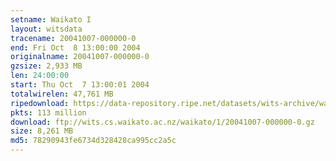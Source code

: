 ```yaml
---
setname: Waikato I
layout: witsdata
tracename: 20041007-000000-0
end: Fri Oct  8 13:00:00 2004
originalname: 20041007-000000-0
gzsize: 2,933 MB
len: 24:00:00
start: Thu Oct  7 13:00:01 2004
totalwirelen: 47,761 MB
ripedownload: https://data-repository.ripe.net/datasets/wits-archive/waikato/1/20041007-000000-0.gz
pkts: 113 million
download: ftp://wits.cs.waikato.ac.nz/waikato/1/20041007-000000-0.gz
size: 8,261 MB
md5: 78290943fe6734d328428ca995cc2a5c
---
```

